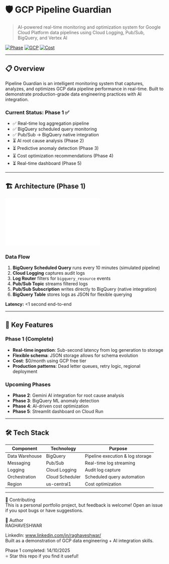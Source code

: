 # 🛡️ GCP Pipeline Guardian

> AI-powered real-time monitoring and optimization system for Google Cloud Platform data pipelines using Cloud Logging, Pub/Sub, BigQuery, and Vertex AI

[![Phase](https://img.shields.io/badge/Phase-1%20Complete-green)]()
[![GCP](https://img.shields.io/badge/GCP-BigQuery%20|%20Pub/Sub%20|%20Logging-blue)]()
[![Cost](https://img.shields.io/badge/Cost-$0/month-success)]()

---

## 📋 Overview

Pipeline Guardian is an intelligent monitoring system that captures, analyzes, and optimizes GCP data pipeline performance in real-time. Built to demonstrate production-grade data engineering practices with AI integration.

### Current Status: Phase 1 ✅
- ✅ Real-time log aggregation pipeline
- ✅ BigQuery scheduled query monitoring
- ✅ Pub/Sub → BigQuery native integration
- ⏳ AI root cause analysis (Phase 2)
- ⏳ Predictive anomaly detection (Phase 3)
- ⏳ Cost optimization recommendations (Phase 4)
- ⏳ Real-time dashboard (Phase 5)

---

## 🏗️ Architecture (Phase 1)

![Architecture Diagram](docs/The-GCP-Pipeline-guardian-Phase1-Architecture.pdf)

### Data Flow
1. **BigQuery Scheduled Query** runs every 10 minutes (simulated pipeline)
2. **Cloud Logging** captures audit logs
3. **Log Router** filters for `bigquery_resource` events
4. **Pub/Sub Topic** streams filtered logs
5. **Pub/Sub Subscription** writes directly to BigQuery (native integration)
6. **BigQuery Table** stores logs as JSON for flexible querying

**Latency:** <1 second end-to-end

---

## 🎯 Key Features

### Phase 1 (Complete)
- **Real-time ingestion**: Sub-second latency from log generation to storage
- **Flexible schema**: JSON storage allows for schema evolution
- **Cost**: $0/month using GCP free tier
- **Production patterns**: Dead letter queues, retry logic, regional deployment

### Upcoming Phases
- **Phase 2**: Gemini AI integration for root cause analysis
- **Phase 3**: BigQuery ML anomaly detection
- **Phase 4**: AI-driven cost optimization
- **Phase 5**: Streamlit dashboard on Cloud Run

---

## 🛠️ Tech Stack

| Component | Technology | Purpose |
|-----------|------------|---------|
| Data Warehouse | BigQuery | Pipeline execution & log storage |
| Messaging | Pub/Sub | Real-time log streaming |
| Logging | Cloud Logging | Audit log capture |
| Orchestration | Cloud Scheduler | Scheduled query automation |
| Region | us-central1 | Cost optimization |

---
🤝 Contributing  
This is a personal portfolio project, but feedback is welcome! Open an issue if you spot bugs or have suggestions.  
  
👤 Author  
RAGHAVESHWAR  
  
LinkedIn: www.linkedin.com/in/raghaveshwar/  
Built as a demonstration of GCP data engineering + AI integration skills.  


Phase 1 completed: 14/10/2025   
⭐ Star this repo if you find it useful!  

